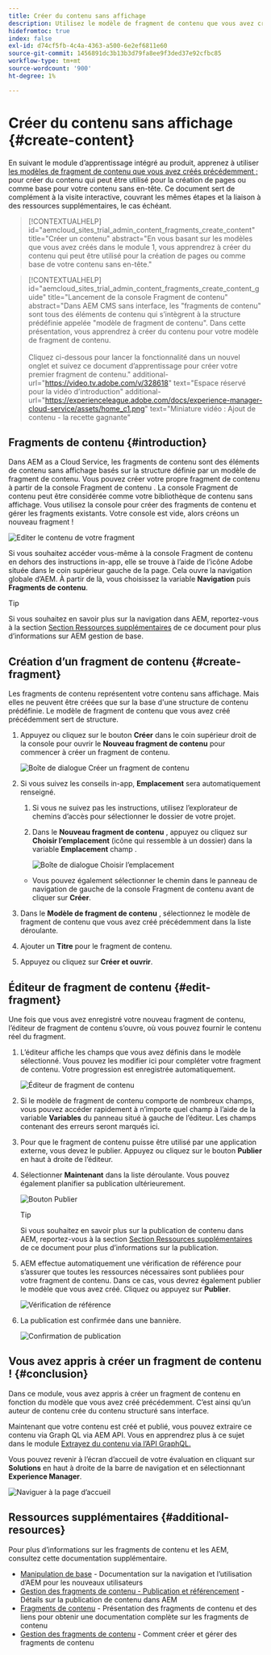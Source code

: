 ```yaml
---
title: Créer du contenu sans affichage
description: Utilisez le modèle de fragment de contenu que vous avez créé précédemment pour créer du contenu qui peut être utilisé pour la création de pages ou comme base pour votre contenu sans en-tête.
hidefromtoc: true
index: false
exl-id: d74cf5fb-4c4a-4363-a500-6e2ef6811e60
source-git-commit: 1456891dc3b13b3d79fa8ee9f3ded37e92cfbc85
workflow-type: tm+mt
source-wordcount: '900'
ht-degree: 1%

---
```


# Créer du contenu sans affichage {#create-content}

En suivant le module d’apprentissage intégré au produit, apprenez à utiliser [les modèles de fragment de contenu que vous avez créés précédemment ;](content-structure.md) pour créer du contenu qui peut être utilisé pour la création de pages ou comme base pour votre contenu sans en-tête. Ce document sert de complément à la visite interactive, couvrant les mêmes étapes et la liaison à des ressources supplémentaires, le cas échéant.

>[!CONTEXTUALHELP]
>id="aemcloud_sites_trial_admin_content_fragments_create_content"
>title="Créer un contenu"
>abstract="En vous basant sur les modèles que vous avez créés dans le module 1, vous apprendrez à créer du contenu qui peut être utilisé pour la création de pages ou comme base de votre contenu sans en-tête."

>[!CONTEXTUALHELP]
>id="aemcloud_sites_trial_admin_content_fragments_create_content_guide"
>title="Lancement de la console Fragment de contenu"
>abstract="Dans AEM CMS sans interface, les &quot;fragments de contenu&quot; sont tous des éléments de contenu qui s’intègrent à la structure prédéfinie appelée &quot;modèle de fragment de contenu&quot;. Dans cette présentation, vous apprendrez à créer du contenu pour votre modèle de fragment de contenu.<br><br>Cliquez ci-dessous pour lancer la fonctionnalité dans un nouvel onglet et suivez ce document d’apprentissage pour créer votre premier fragment de contenu."
>additional-url="https://video.tv.adobe.com/v/328618" text="Espace réservé pour la vidéo d’introduction"
>additional-url="https://experienceleague.adobe.com/docs/experience-manager-cloud-service/assets/home_c1.png" text="Miniature vidéo : Ajout de contenu - la recette gagnante"

## Fragments de contenu {#introduction}

Dans AEM as a Cloud Service, les fragments de contenu sont des éléments de contenu sans affichage basés sur la structure définie par un modèle de fragment de contenu. Vous pouvez créer votre propre fragment de contenu à partir de la console Fragment de contenu . La console Fragment de contenu peut être considérée comme votre bibliothèque de contenu sans affichage. Vous utilisez la console pour créer des fragments de contenu et gérer les fragments existants. Votre console est vide, alors créons un nouveau fragment !

![Editer le contenu de votre fragment](assets/create-content/content-fragment-console.png)

Si vous souhaitez accéder vous-même à la console Fragment de contenu en dehors des instructions in-app, elle se trouve à l’aide de l’icône Adobe située dans le coin supérieur gauche de la page. Cela ouvre la navigation globale d’AEM. À partir de là, vous choisissez la variable **Navigation** puis **Fragments de contenu**.

>[!TIP]
>
>Si vous souhaitez en savoir plus sur la navigation dans AEM, reportez-vous à la section [Section Ressources supplémentaires](#additional-resources) de ce document pour plus d’informations sur AEM gestion de base.

## Création d’un fragment de contenu {#create-fragment}

Les fragments de contenu représentent votre contenu sans affichage. Mais elles ne peuvent être créées que sur la base d&#39;une structure de contenu prédéfinie. Le modèle de fragment de contenu que vous avez créé précédemment sert de structure.

1. Appuyez ou cliquez sur le bouton **Créer** dans le coin supérieur droit de la console pour ouvrir le **Nouveau fragment de contenu** pour commencer à créer un fragment de contenu.

   ![Boîte de dialogue Créer un fragment de contenu](assets/create-content/create-content-fragment.png)

1. Si vous suivez les conseils in-app, **Emplacement** sera automatiquement renseigné.

   1. Si vous ne suivez pas les instructions, utilisez l’explorateur de chemins d’accès pour sélectionner le dossier de votre projet.

   1. Dans le **Nouveau fragment de contenu** , appuyez ou cliquez sur **Choisir l’emplacement** (icône qui ressemble à un dossier) dans la variable **Emplacement** champ .

      ![Boîte de dialogue Choisir l’emplacement](assets/create-content/choose-location.png)
   * Vous pouvez également sélectionner le chemin dans le panneau de navigation de gauche de la console Fragment de contenu avant de cliquer sur **Créer**.


1. Dans le **Modèle de fragment de contenu** , sélectionnez le modèle de fragment de contenu que vous avez créé précédemment dans la liste déroulante.

1. Ajouter un **Titre** pour le fragment de contenu.

1. Appuyez ou cliquez sur **Créer et ouvrir**.

## Éditeur de fragment de contenu {#edit-fragment}

Une fois que vous avez enregistré votre nouveau fragment de contenu, l’éditeur de fragment de contenu s’ouvre, où vous pouvez fournir le contenu réel du fragment.

1. L’éditeur affiche les champs que vous avez définis dans le modèle sélectionné. Vous pouvez les modifier ici pour compléter votre fragment de contenu. Votre progression est enregistrée automatiquement.

   ![Éditeur de fragment de contenu](assets/create-content/content-fragment-editor.png)

1. Si le modèle de fragment de contenu comporte de nombreux champs, vous pouvez accéder rapidement à n’importe quel champ à l’aide de la variable **Variables** du panneau situé à gauche de l’éditeur. Les champs contenant des erreurs seront marqués ici.

1. Pour que le fragment de contenu puisse être utilisé par une application externe, vous devez le publier. Appuyez ou cliquez sur le bouton **Publier** en haut à droite de l’éditeur.

1. Sélectionner **Maintenant** dans la liste déroulante. Vous pouvez également planifier sa publication ultérieurement.

   ![Bouton Publier](assets/create-content/publish.png)

   >[!TIP]
   >
   >Si vous souhaitez en savoir plus sur la publication de contenu dans AEM, reportez-vous à la section [Section Ressources supplémentaires](#additional-resources) de ce document pour plus d’informations sur la publication.

1. AEM effectue automatiquement une vérification de référence pour s’assurer que toutes les ressources nécessaires sont publiées pour votre fragment de contenu. Dans ce cas, vous devrez également publier le modèle que vous avez créé. Cliquez ou appuyez sur **Publier**.

   ![Vérification de référence](assets/create-content/references.png)

1. La publication est confirmée dans une bannière.

   ![Confirmation de publication](assets/create-content/publish-confirm.png)

## Vous avez appris à créer un fragment de contenu ! {#conclusion}

Dans ce module, vous avez appris à créer un fragment de contenu en fonction du modèle que vous avez créé précédemment. C’est ainsi qu’un auteur de contenu crée du contenu structuré sans interface.

Maintenant que votre contenu est créé et publié, vous pouvez extraire ce contenu via Graph QL via AEM API. Vous en apprendrez plus à ce sujet dans le module [Extrayez du contenu via l’API GraphQL.](extract-content.md)

Vous pouvez revenir à l’écran d’accueil de votre évaluation en cliquant sur **Solutions** en haut à droite de la barre de navigation et en sélectionnant **Experience Manager**.

![Naviguer à la page d’accueil](assets/create-content/home.png)

## Ressources supplémentaires {#additional-resources}

Pour plus d’informations sur les fragments de contenu et les AEM, consultez cette documentation supplémentaire.

* [Manipulation de base](/help/sites-cloud/authoring/getting-started/basic-handling.md) - Documentation sur la navigation et l’utilisation d’AEM pour les nouveaux utilisateurs
* [Gestion des fragments de contenu - Publication et référencement](/help/assets/content-fragments/content-fragments-managing.md#publishing-and-referencing-a-fragment) - Détails sur la publication de contenu dans AEM
* [Fragments de contenu](/help/assets/content-fragments/content-fragments.md) - Présentation des fragments de contenu et des liens pour obtenir une documentation complète sur les fragments de contenu
* [Gestion des fragments de contenu](/help/assets/content-fragments/content-fragments-managing.md) - Comment créer et gérer des fragments de contenu
